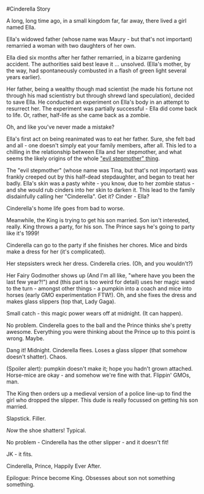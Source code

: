 #Cinderella Story

A long, long time ago, in a small kingdom far, far away, there lived a girl named Ella. 

Ella's widowed father (whose name was Maury - but that's not important) remarried a woman with two daughters of her own.

Ella died six months after her father remarried, in a bizarre gardening accident. The authorities said best leave it ... unsolved. (Ella's mother, by the way, had spontaneously combusted in a flash of green light several years earlier).

Her father, being a wealthy though mad scientist (he made his fortune not through his mad scientistry but through shrewd land speculation), decided to save Ella. He conducted an experiment on Ella's body in an attempt to resurrect her. The experiment was partially successful - Ella did come back to life. Or, rather, half-life as she came back as a zombie. 

Oh, and like you've never made a mistake?

Ella's first act on being reanimated was to eat her father. Sure, she felt bad and all - one doesn't simply eat your family members, after all. This led to a chilling in the relationship between Ella and her stepmother, and what seems the likely origins of the whole ["evil stepmother" thing](http://www.hollywoodreporter.com/news/casey-kasem-sad-strange-family-678902). 

The "evil stepmother" (whose name  was Tina, but that's not important) was frankly creeped out by this half-dead stepdaughter, and began to treat her badly. Ella's skin was a pasty white - you know, due to her zombie status - and she would rub cinders into her skin to darken it. This lead to the family disdainfully calling her "Cinderella". Get it? Cinder - Ella? 

Cinderella's home life goes from bad to worse.

Meanwhile, the King is trying to get his son married. Son isn't interested, really. King throws a party, for his son. The Prince says he's going to party like it's 1999!

Cinderella can go to the party if she finishes her chores. Mice and birds make a dress for her (it's complicated).

Her stepsisters wreck her dress. Cinderella cries. (Oh, and you wouldn't?)

Her Fairy Godmother shows up (And I'm all like, "where have you been the last few year?!") and (this part is too weird for detail) uses her magic wand to the turn - amongst other things - a pumpkin into a coach and mice into horses (early GMO experimentation FTW!). Oh, and she fixes the dress and makes glass slippers (top that, Lady Gaga).

Small catch - this magic power wears off at midnight. (It can happen). 

No problem. Cinderella goes to the ball and the Prince thinks she's pretty awesome. Everything you were thinking about the Prince up to this point is wrong. Maybe.

Dang it! Midnight. Cinderella flees. Loses a glass slipper (that somehow doesn't shatter). Chaos. 

(Spoiler alert): pumpkin doesn't make it; hope you hadn't grown attached. Horse-mice are okay - and somehow we're fine with that. Flippin' GMOs, man.

The King then orders up a medieval version of a police line-up to find the girl who dropped the slipper. This dude is really focussed on getting his son married.

Slapstick. Filler.

*Now* the shoe shatters! Typical.

No problem - Cinderella has the other slipper - and it doesn't fit! 

JK - it fits.

Cinderella, Prince, Happily Ever After. 

Epilogue: Prince become King. Obsesses about son not something something.
